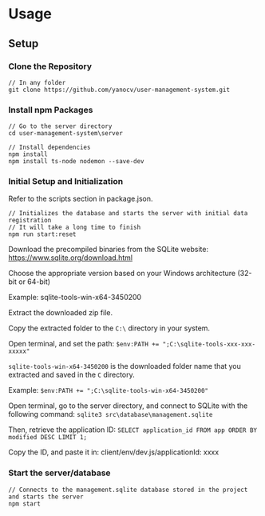 # Usage

## Setup

### Clone the Repository

```
// In any folder
git clone https://github.com/yanocv/user-management-system.git
```

### Install npm Packages

```
// Go to the server directory
cd user-management-system\server

// Install dependencies
npm install
npm install ts-node nodemon --save-dev
```

### Initial Setup and Initialization

Refer to the scripts section in package.json.

```
// Initializes the database and starts the server with initial data registration
// It will take a long time to finish
npm run start:reset
```

Download the precompiled binaries from the SQLite website: https://www.sqlite.org/download.html

Choose the appropriate version based on your Windows architecture (32-bit or 64-bit)

Example: sqlite-tools-win-x64-3450200

Extract the downloaded zip file.

Copy the extracted folder to the `C:\` directory in your system.

Open terminal, and set the path: `$env:PATH += ";C:\sqlite-tools-xxx-xxx-xxxxx"`

`sqlite-tools-win-x64-3450200` is the downloaded folder name that you extracted and saved in the `C` directory.

Example: `$env:PATH += ";C:\sqlite-tools-win-x64-3450200"`

Open terminal, go to the server directory, and connect to SQLite with the following command:
`sqlite3 src\database\management.sqlite`

Then, retrieve the application ID: `SELECT application_id FROM app ORDER BY modified DESC LIMIT 1;`

Copy the ID, and paste it in: client/env/dev.js/applicationId: xxxx

### Start the server/database
```
// Connects to the management.sqlite database stored in the project and starts the server
npm start

```
